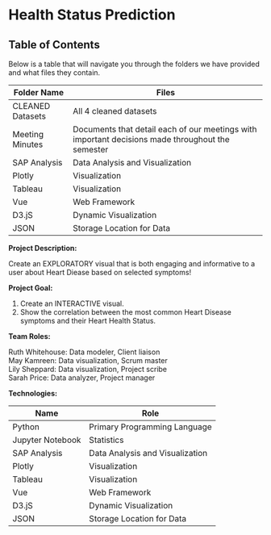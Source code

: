 # Health Status Prediction

## Table of Contents

Below is a table that will navigate you through the folders we have provided and what files they contain. 

| Folder Name              | Files                                    |
| -----------              | ------------------------------           |
| CLEANED Datasets         | All 4 cleaned datasets                   |
| Meeting Minutes          | Documents that detail each of our meetings with important decisions made throughout the semester                              |
| SAP Analysis             | Data Analysis and Visualization          |
| Plotly                   | Visualization                            |
| Tableau                  | Visualization                            |
| Vue                      | Web Framework                            |
| D3.jS                    | Dynamic Visualization                    |
| JSON                     | Storage Location for Data                |

**Project Description:**<br/>

Create an EXPLORATORY visual that is both engaging and informative to a user about Heart Diease based on selected symptoms!

**Project Goal:**<br/>

1. Create an INTERACTIVE visual.
2. Show the correlation between the most common Heart Disease symptoms and their Heart Health Status. 
  
**Team Roles:**<br/>

Ruth Whitehouse: Data modeler, Client liaison<br/>
May Kamreen: Data visualization, Scrum master<br/>
Lily Sheppard: Data visualization, Project scribe<br/>
Sarah Price: Data analyzer, Project manager<br/>

**Technologies:**<br/>

| Name                     | Role                                     |
| -----------              | ------------------------------           |
| Python                   | Primary Programming Language             |
| Jupyter Notebook         | Statistics                               |
| SAP Analysis             | Data Analysis and Visualization          |
| Plotly                   | Visualization                            |
| Tableau                  | Visualization                            |
| Vue                      | Web Framework                            |
| D3.jS                    | Dynamic Visualization                    |
| JSON                     | Storage Location for Data                |
